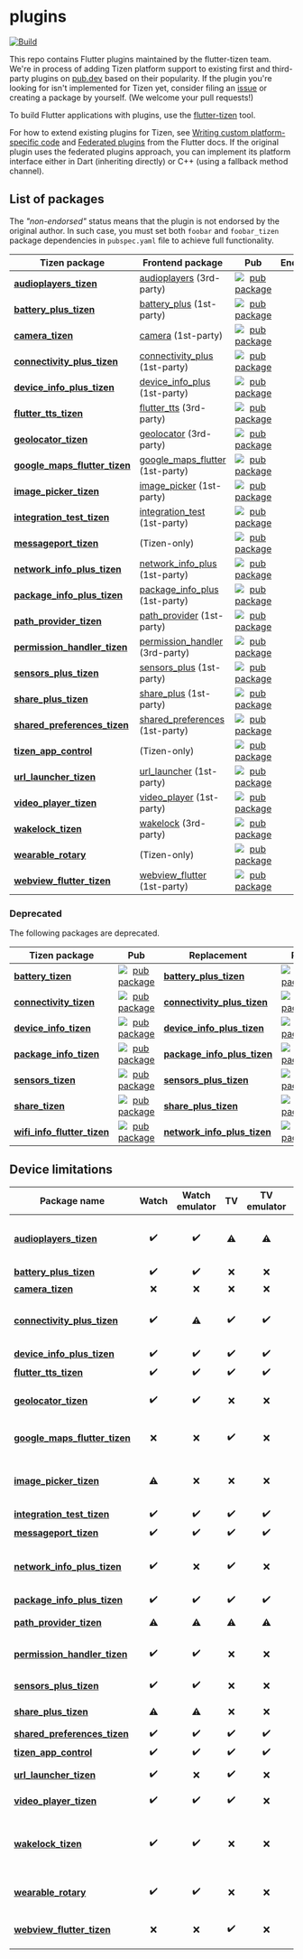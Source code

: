 # plugins

[![Build](https://github.com/flutter-tizen/plugins/actions/workflows/build.yml/badge.svg)](https://github.com/flutter-tizen/plugins/actions/workflows/build.yml)

This repo contains Flutter plugins maintained by the flutter-tizen team. We're in process of adding Tizen platform support to existing first and third-party plugins on [pub.dev](https://pub.dev) based on their popularity. If the plugin you're looking for isn't implemented for Tizen yet, consider filing an [issue](../../issues) or creating a package by yourself. (We welcome your pull requests!)

To build Flutter applications with plugins, use the [flutter-tizen](https://github.com/flutter-tizen/flutter-tizen) tool.

For how to extend existing plugins for Tizen, see [Writing custom platform-specific code](https://flutter.dev/docs/development/platform-integration/platform-channels) and [Federated plugins](https://flutter.dev/docs/development/packages-and-plugins/developing-packages#federated-plugins) from the Flutter docs. If the original plugin uses the federated plugins approach, you can implement its platform interface either in Dart (inheriting directly) or C++ (using a fallback method channel).

## List of packages

The _"non-endorsed"_ status means that the plugin is not endorsed by the original author. In such case, you must set both `foobar` and `foobar_tizen` package dependencies in `pubspec.yaml` file to achieve full functionality.

| Tizen package | Frontend package | Pub | Endorsed |
|-|-|:-:|:-:|
| [**audioplayers_tizen**](packages/audioplayers) | [audioplayers](https://github.com/luanpotter/audioplayers) (3rd-party) | [![pub package](https://img.shields.io/pub/v/audioplayers_tizen.svg)](https://pub.dev/packages/audioplayers_tizen) | No |
| [**battery_plus_tizen**](packages/battery_plus) | [battery_plus](https://github.com/fluttercommunity/plus_plugins/tree/main/packages/battery_plus) (1st-party) | [![pub package](https://img.shields.io/pub/v/battery_plus_tizen.svg)](https://pub.dev/packages/battery_plus_tizen) | No |
| [**camera_tizen**](packages/camera) | [camera](https://github.com/flutter/plugins/tree/master/packages/camera) (1st-party) | [![pub package](https://img.shields.io/pub/v/camera_tizen.svg)](https://pub.dev/packages/camera_tizen) | No |
| [**connectivity_plus_tizen**](packages/connectivity_plus) | [connectivity_plus](https://github.com/fluttercommunity/plus_plugins/tree/main/packages/connectivity_plus) (1st-party) | [![pub package](https://img.shields.io/pub/v/connectivity_plus_tizen.svg)](https://pub.dev/packages/connectivity_plus_tizen) | No |
| [**device_info_plus_tizen**](packages/device_info_plus) | [device_info_plus](https://github.com/fluttercommunity/plus_plugins/tree/main/packages/device_info_plus) (1st-party) | [![pub package](https://img.shields.io/pub/v/device_info_plus_tizen.svg)](https://pub.dev/packages/device_info_plus_tizen) | No |
| [**flutter_tts_tizen**](packages/flutter_tts) | [flutter_tts](https://github.com/dlutton/flutter_tts) (3rd-party) | [![pub package](https://img.shields.io/pub/v/flutter_tts_tizen.svg)](https://pub.dev/packages/flutter_tts_tizen) | No |
| [**geolocator_tizen**](packages/geolocator) | [geolocator](https://github.com/Baseflow/flutter-geolocator/tree/master/geolocator) (3rd-party) | [![pub package](https://img.shields.io/pub/v/geolocator_tizen.svg)](https://pub.dev/packages/geolocator_tizen) | No |
| [**google_maps_flutter_tizen**](packages/google_maps_flutter) | [google_maps_flutter](https://github.com/flutter/plugins/tree/master/packages/google_maps_flutter) (1st-party) | [![pub package](https://img.shields.io/pub/v/google_maps_flutter_tizen.svg)](https://pub.dev/packages/google_maps_flutter_tizen) | No |
| [**image_picker_tizen**](packages/image_picker) | [image_picker](https://github.com/flutter/plugins/tree/master/packages/image_picker) (1st-party) | [![pub package](https://img.shields.io/pub/v/image_picker_tizen.svg)](https://pub.dev/packages/image_picker_tizen) | No |
| [**integration_test_tizen**](packages/integration_test) | [integration_test](https://github.com/flutter/flutter/tree/master/packages/integration_test) (1st-party) | [![pub package](https://img.shields.io/pub/v/integration_test_tizen.svg)](https://pub.dev/packages/integration_test_tizen) | No |
| [**messageport_tizen**](packages/messageport) | (Tizen-only) | [![pub package](https://img.shields.io/pub/v/messageport_tizen.svg)](https://pub.dev/packages/messageport_tizen) | N/A |
| [**network_info_plus_tizen**](packages/network_info_plus) | [network_info_plus](https://github.com/fluttercommunity/plus_plugins/tree/main/packages/network_info_plus) (1st-party) | [![pub package](https://img.shields.io/pub/v/network_info_plus_tizen.svg)](https://pub.dev/packages/network_info_plus_tizen) | No |
| [**package_info_plus_tizen**](packages/package_info_plus) | [package_info_plus](https://github.com/fluttercommunity/plus_plugins/tree/main/packages/package_info_plus) (1st-party) | [![pub package](https://img.shields.io/pub/v/package_info_plus_tizen.svg)](https://pub.dev/packages/package_info_plus_tizen) | No |
| [**path_provider_tizen**](packages/path_provider) | [path_provider](https://github.com/flutter/plugins/tree/master/packages/path_provider) (1st-party) | [![pub package](https://img.shields.io/pub/v/path_provider_tizen.svg)](https://pub.dev/packages/path_provider_tizen) | No |
| [**permission_handler_tizen**](packages/permission_handler) | [permission_handler](https://github.com/Baseflow/flutter-permission-handler) (3rd-party) | [![pub package](https://img.shields.io/pub/v/permission_handler_tizen.svg)](https://pub.dev/packages/permission_handler_tizen) | No |
| [**sensors_plus_tizen**](packages/sensors_plus) | [sensors_plus](https://github.com/fluttercommunity/plus_plugins/tree/main/packages/sensors_plus) (1st-party) | [![pub package](https://img.shields.io/pub/v/sensors_plus_tizen.svg)](https://pub.dev/packages/sensors_plus_tizen) | No |
| [**share_plus_tizen**](packages/share_plus) | [share_plus](https://github.com/fluttercommunity/plus_plugins/tree/main/packages/share_plus) (1st-party) | [![pub package](https://img.shields.io/pub/v/share_plus_tizen.svg)](https://pub.dev/packages/share_plus_tizen) | No |
| [**shared_preferences_tizen**](packages/shared_preferences) | [shared_preferences](https://github.com/flutter/plugins/tree/master/packages/shared_preferences) (1st-party) | [![pub package](https://img.shields.io/pub/v/shared_preferences_tizen.svg)](https://pub.dev/packages/shared_preferences_tizen) | No |
| [**tizen_app_control**](packages/tizen_app_control) | (Tizen-only) | [![pub package](https://img.shields.io/pub/v/tizen_app_control.svg)](https://pub.dev/packages/tizen_app_control) | N/A |
| [**url_launcher_tizen**](packages/url_launcher) | [url_launcher](https://github.com/flutter/plugins/tree/master/packages/url_launcher) (1st-party) | [![pub package](https://img.shields.io/pub/v/url_launcher_tizen.svg)](https://pub.dev/packages/url_launcher_tizen) | No |
| [**video_player_tizen**](packages/video_player) | [video_player](https://github.com/flutter/plugins/tree/master/packages/video_player) (1st-party) | [![pub package](https://img.shields.io/pub/v/video_player_tizen.svg)](https://pub.dev/packages/video_player_tizen) | No |
| [**wakelock_tizen**](packages/wakelock) | [wakelock](https://github.com/creativecreatorormaybenot/wakelock) (3rd-party) | [![pub package](https://img.shields.io/pub/v/wakelock_tizen.svg)](https://pub.dev/packages/wakelock_tizen) | No |
| [**wearable_rotary**](packages/wearable_rotary) | (Tizen-only) | [![pub package](https://img.shields.io/pub/v/wearable_rotary.svg)](https://pub.dev/packages/wearable_rotary) | N/A |
| [**webview_flutter_tizen**](packages/webview_flutter) | [webview_flutter](https://github.com/flutter/plugins/tree/master/packages/webview_flutter) (1st-party) | [![pub package](https://img.shields.io/pub/v/webview_flutter_tizen.svg)](https://pub.dev/packages/webview_flutter_tizen) | No |

### Deprecated

The following packages are deprecated.

| Tizen package | Pub | Replacement | Pub |
|-|:-:|-|:-:|
| [**battery_tizen**](packages/battery) | [![pub package](https://img.shields.io/pub/v/battery_tizen.svg)](https://pub.dev/packages/battery_tizen) | [**battery_plus_tizen**](packages/battery_plus) | [![pub package](https://img.shields.io/pub/v/battery_plus_tizen.svg)](https://pub.dev/packages/battery_plus_tizen) |
| [**connectivity_tizen**](packages/connectivity) | [![pub package](https://img.shields.io/pub/v/connectivity_tizen.svg)](https://pub.dev/packages/connectivity_tizen) | [**connectivity_plus_tizen**](packages/connectivity_plus) | [![pub package](https://img.shields.io/pub/v/connectivity_plus_tizen.svg)](https://pub.dev/packages/connectivity_plus_tizen) |
| [**device_info_tizen**](packages/device_info) | [![pub package](https://img.shields.io/pub/v/device_info_tizen.svg)](https://pub.dev/packages/device_info_tizen) | [**device_info_plus_tizen**](packages/device_info_plus) | [![pub package](https://img.shields.io/pub/v/device_info_plus_tizen.svg)](https://pub.dev/packages/device_info_plus_tizen) |
| [**package_info_tizen**](packages/package_info) | [![pub package](https://img.shields.io/pub/v/package_info_tizen.svg)](https://pub.dev/packages/package_info_tizen) | [**package_info_plus_tizen**](packages/package_info_plus) | [![pub package](https://img.shields.io/pub/v/package_info_plus_tizen.svg)](https://pub.dev/packages/package_info_plus_tizen) |
| [**sensors_tizen**](packages/sensors) | [![pub package](https://img.shields.io/pub/v/sensors_tizen.svg)](https://pub.dev/packages/sensors_tizen) | [**sensors_plus_tizen**](packages/sensors_plus) | [![pub package](https://img.shields.io/pub/v/sensors_plus_tizen.svg)](https://pub.dev/packages/sensors_plus_tizen) |
| [**share_tizen**](packages/share) | [![pub package](https://img.shields.io/pub/v/share_tizen.svg)](https://pub.dev/packages/share_tizen) | [**share_plus_tizen**](packages/share_plus) | [![pub package](https://img.shields.io/pub/v/share_plus_tizen.svg)](https://pub.dev/packages/share_plus_tizen) |
| [**wifi_info_flutter_tizen**](packages/wifi_info_flutter) | [![pub package](https://img.shields.io/pub/v/wifi_info_flutter_tizen.svg)](https://pub.dev/packages/wifi_info_flutter_tizen) | [**network_info_plus_tizen**](packages/network_info_plus) | [![pub package](https://img.shields.io/pub/v/network_info_plus_tizen.svg)](https://pub.dev/packages/network_info_plus_tizen) |

## Device limitations

| Package name | Watch | Watch<br>emulator | TV | TV<br>emulator | Remarks |
|-|:-:|:-:|:-:|:-:|-|
| [**audioplayers_tizen**](packages/audioplayers) | ✔️ | ✔️ | ⚠️ | ⚠️ | Functional limitations (see README) |
| [**battery_plus_tizen**](packages/battery_plus) | ✔️ | ✔️ | ❌ | ❌ | No battery |
| [**camera_tizen**](packages/camera) | ❌ | ❌ | ❌ | ❌ | No camera |
| [**connectivity_plus_tizen**](packages/connectivity_plus) | ✔️ | ⚠️ | ✔️ | ✔️ | Returns incorrect connection status |
| [**device_info_plus_tizen**](packages/device_info_plus) | ✔️ | ✔️ | ✔️ | ✔️ |
| [**flutter_tts_tizen**](packages/flutter_tts) | ✔️ | ✔️ | ✔️ | ✔️ |
| [**geolocator_tizen**](packages/geolocator) | ✔️ | ✔️ | ❌ | ❌ | Not applicable for TV |
| [**google_maps_flutter_tizen**](packages/google_maps_flutter) | ❌ | ❌ | ✔️ | ❌ | Dependent library unavailable |
| [**image_picker_tizen**](packages/image_picker) | ⚠️ | ❌ | ❌ | ❌ | No camera<br>No file manager app |
| [**integration_test_tizen**](packages/integration_test) | ✔️ | ✔️ | ✔️ | ✔️ |
| [**messageport_tizen**](packages/messageport) | ✔️ | ✔️ | ✔️ | ✔️ |
| [**network_info_plus_tizen**](packages/network_info_plus) | ✔️ | ❌ | ✔️ | ❌ | API unsupported by emulators |
| [**package_info_plus_tizen**](packages/package_info_plus) | ✔️ | ✔️ | ✔️ | ✔️ |
| [**path_provider_tizen**](packages/path_provider) | ⚠️ | ⚠️ | ⚠️ | ⚠️ | No external storage |
| [**permission_handler_tizen**](packages/permission_handler) | ✔️ | ✔️ | ❌ | ❌ | Not applicable for TV |
| [**sensors_plus_tizen**](packages/sensors_plus) | ✔️ | ✔️ | ❌ | ❌ | No sensor hardware |
| [**share_plus_tizen**](packages/share_plus) | ⚠️ | ⚠️ | ❌ | ❌ | No SMS or e-mail app |
| [**shared_preferences_tizen**](packages/shared_preferences) | ✔️ | ✔️ | ✔️ | ✔️ |
| [**tizen_app_control**](packages/tizen_app_control) | ✔️ | ✔️ | ✔️ | ✔️ |
| [**url_launcher_tizen**](packages/url_launcher) | ✔️ | ❌ | ✔️ | ❌ | No browser app |
| [**video_player_tizen**](packages/video_player) | ✔️ | ✔️ | ✔️ | ❌ | TV emulator issue |
| [**wakelock_tizen**](packages/wakelock) | ✔️ | ✔️ | ❌ | ❌ | Cannot override system display setting |
| [**wearable_rotary**](packages/wearable_rotary) | ✔️ | ✔️ | ❌ | ❌ | Not applicable for TV |
| [**webview_flutter_tizen**](packages/webview_flutter) | ❌ | ❌ | ✔️ | ❌ | Dependent library unavailable |
